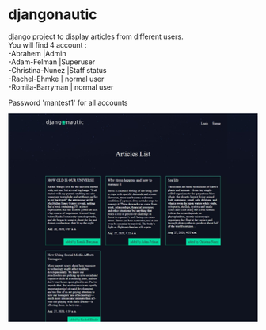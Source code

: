 ﻿# djangonautic
django project to display articles from different users.<br>
You will find 4 account :<br>
-Abrahem |Admin<br>
-Adam-Felman |Superuser<br>
-Christina-Nunez |Staff status<br>
-Rachel-Ehmke | normal user<br>
-Romila-Barryman | normal user<br>

Password 'mantest1' for all accounts

<img src='https://github.com/AbrahemGh1/djangonautic/blob/master/images/127.0.0.1%208000%20articles%20.png'>
